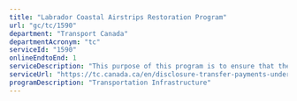 ```yaml
---
title: "Labrador Coastal Airstrips Restoration Program"
url: "gc/tc/1590"
department: "Transport Canada"
departmentAcronym: "tc"
serviceId: "1590"
onlineEndtoEnd: 1
serviceDescription: "This purpose of this program is to ensure that the operational capability of the airstrips are maintained at the level necessary to meet Transport Canada's airport certification requirements and is intended to fulfill the Government of Canada’s commitments under the 1982 Labrador Air/Marine Services Agreement with the Province of Newfoundland and Labrador to support the restoration of airstrips along the Labrador coast."
serviceUrl: "https://tc.canada.ca/en/disclosure-transfer-payments-under-5-million#labrador-coastal-airstrips-restoration-program"
programDescription: "Transportation Infrastructure"
---
```

